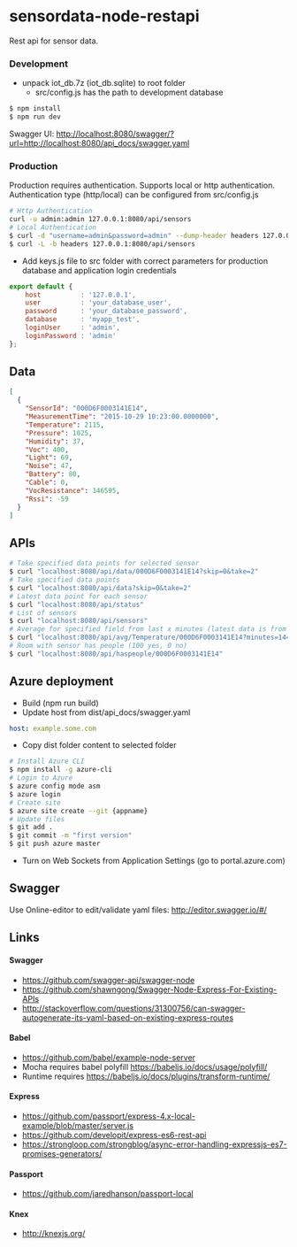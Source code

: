 # sensordata-node-restapi

Rest api for sensor data.

### Development

* unpack iot_db.7z (iot_db.sqlite) to root folder
    * src/config.js has the path to development database

```sh
$ npm install
$ npm run dev
```

Swagger UI: <http://localhost:8080/swagger/?url=http://localhost:8080/api_docs/swagger.yaml>

### Production

Production requires authentication. Supports local or http authentication. Authentication type (http/local) can be configured from src/config.js 
```sh
# Http Authentication
curl -u admin:admin 127.0.0.1:8080/api/sensors
# Local Authentication
$ curl -d "username=admin&password=admin" --dump-header headers 127.0.0.1:8080/api/login
$ curl -L -b headers 127.0.0.1:8080/api/sensors
```

* Add keys.js file to src folder with correct parameters for production database and application login credentials

```js
export default {
    host          : '127.0.0.1',
    user          : 'your_database_user',
    password      : 'your_database_password',
    database      : 'myapp_test',
    loginUser     : 'admin',
    loginPassword : 'admin'
};
```

## Data

```json
[
  {
    "SensorId": "000D6F0003141E14",
    "MeasurementTime": "2015-10-29 10:23:00.0000000",
    "Temperature": 2115,
    "Pressure": 1025,
    "Humidity": 37,
    "Voc": 400,
    "Light": 69,
    "Noise": 47,
    "Battery": 80,
    "Cable": 0,
    "VocResistance": 146595,
    "Rssi": -59
  }
]
```
## APIs

```sh
# Take specified data points for selected sensor
$ curl "localhost:8080/api/data/000D6F0003141E14?skip=0&take=2"
# Take specified data points
$ curl "localhost:8080/api/data?skip=0&take=2"
# Latest data point for each sensor
$ curl "localhost:8080/api/status"
# List of sensors
$ curl "localhost:8080/api/sensors"
# Average for specified field from last x minutes (latest data is from the beginning of 2016, so minutes must be high)
$ curl "localhost:8080/api/avg/Temperature/000D6F0003141E14?minutes=1440000"
# Room with sensor has people (100 yes, 0 no)
$ curl "localhost:8080/api/haspeople/000D6F0003141E14"
```

## Azure deployment

* Build (npm run build)
* Update host from dist/api_docs/swagger.yaml
```yaml
host: example.some.com
```

* Copy dist folder content to selected folder

```sh
# Install Azure CLI
$ npm install -g azure-cli
# Login to Azure
$ azure config mode asm
$ azure login
# Create site
$ azure site create --git {appname}
# Update files
$ git add .
$ git commit -m "first version"
$ git push azure master
```

* Turn on Web Sockets from Application Settings (go to portal.azure.com)

## Swagger

Use Online-editor to edit/validate yaml files: <http://editor.swagger.io/#/>

## Links

#### Swagger
* https://github.com/swagger-api/swagger-node
* https://github.com/shawngong/Swagger-Node-Express-For-Existing-APIs
* http://stackoverflow.com/questions/31300756/can-swagger-autogenerate-its-yaml-based-on-existing-express-routes

#### Babel
* https://github.com/babel/example-node-server
* Mocha requires babel polyfill <https://babeljs.io/docs/usage/polyfill/>
* Runtime requires <https://babeljs.io/docs/plugins/transform-runtime/>

#### Express
* https://github.com/passport/express-4.x-local-example/blob/master/server.js
* https://github.com/developit/express-es6-rest-api
* https://strongloop.com/strongblog/async-error-handling-expressjs-es7-promises-generators/

#### Passport
* https://github.com/jaredhanson/passport-local

#### Knex
* http://knexjs.org/
